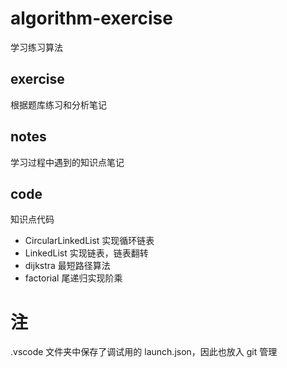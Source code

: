 # algorithm-exercise

学习练习算法

## exercise

根据题库练习和分析笔记

## notes

学习过程中遇到的知识点笔记

## code

知识点代码

- CircularLinkedList 实现循环链表
- LinkedList 实现链表，链表翻转
- dijkstra 最短路径算法
- factorial 尾递归实现阶乘

# 注

.vscode 文件夹中保存了调试用的 launch.json，因此也放入 git 管理
